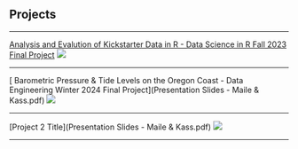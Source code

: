 ## Projects

---

[ Analysis and Evalution of Kickstarter Data in R - Data Science in R Fall 2023 Final Project](file:///Users/mailesakamoto/Desktop/!/Willamette%20U/Fall%2023/Data%20Science%20w:%20R/SAKAMOTO_MAILE_DATA501_PDX_FINALPROJECT.html)
<img src="images/dummy_thumbnail.jpg?raw=true"/>

---

[ Barometric Pressure & Tide Levels on the Oregon Coast - Data Engineering Winter 2024 Final Project](Presentation Slides - Maile & Kass.pdf)
<img src="images/thumb1.png?raw=true"/>

---
[Project 2 Title](Presentation Slides - Maile & Kass.pdf)
<img src="images/dummy_thumbnail.jpg?raw=true"/>

---

